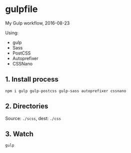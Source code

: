 # gulpfile
My Gulp workflow, 2016-08-23

Using:
* gulp
* Sass
* PostCSS
* Autoprefixer
* CSSNano

## 1. Install process
`npm i gulp gulp-postcss gulp-sass autoprefixer cssnano`

## 2. Directories
Source: `./scss`, dest: `./css`

## 3. Watch
`gulp`
